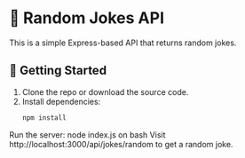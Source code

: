 # 🤣 Random Jokes API

This is a simple Express-based API that returns random jokes.

## 🚀 Getting Started

1. Clone the repo or download the source code.
2. Install dependencies:
   ```bash
   npm install
Run the server: node index.js on bash
Visit http://localhost:3000/api/jokes/random to get a random joke.
